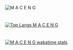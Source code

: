 ![M A C E N G](https://github-readme-stats.vercel.app/api?username=dawnlinch&show_icons=true&theme=dark&count_private=true)
#
[![Top Langs M A C E N G](https://github-readme-stats.vercel.app/api/top-langs/?username=dawnlinch&layout=compact)](https://github.com/dawnlinch)
#
[![M A C E N G wakatime stats](https://github-readme-stats.vercel.app/api/wakatime?username=dawnlinch&layout=compact)](https://github.com/dawnlinch)
#
